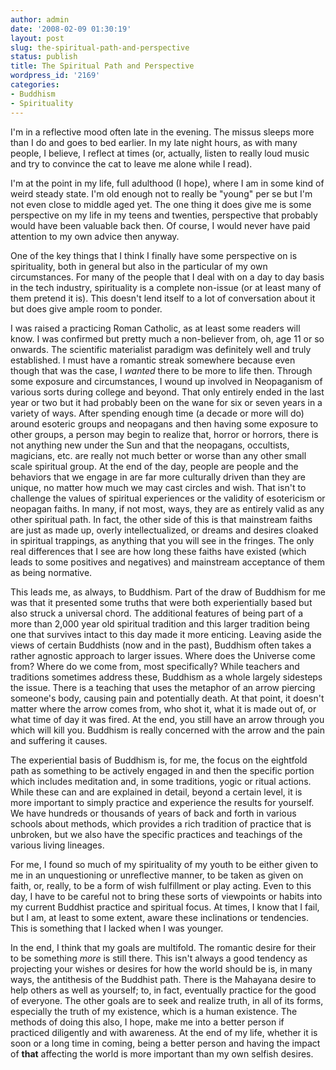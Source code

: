 ```yaml
---
author: admin
date: '2008-02-09 01:30:19'
layout: post
slug: the-spiritual-path-and-perspective
status: publish
title: The Spiritual Path and Perspective
wordpress_id: '2169'
categories:
- Buddhism
- Spirituality
---
```

I'm in a reflective mood often late in the evening. The missus sleeps more than I do and goes to bed earlier. In my late night hours, as with many people, I believe, I reflect at times (or, actually, listen to really loud music and try to convince the cat to leave me alone while I read).

I'm at the point in my life, full adulthood (I hope), where I am in some kind of weird steady state. I'm old enough not to really be "young" per se but I'm not even close to middle aged yet. The one thing it does give me is some perspective on my life in my teens and twenties, perspective that probably would have been valuable back then. Of course, I would never have paid attention to my own advice then anyway.

One of the key things that I think I finally have some perspective on is spirituality, both in general but also in the particular of my own circumstances. For many of the people that I deal with on a day to day basis in the tech industry, spirituality is a complete non-issue (or at least many of them pretend it is). This doesn't lend itself to a lot of conversation about it but does give ample room to ponder. 

I was raised a practicing Roman Catholic, as at least some readers will know. I was confirmed but pretty much a non-believer from, oh, age 11 or so onwards. The scientific materialist paradigm was definitely well and truly established. I must have a romantic streak somewhere because even though that was the case, I <em>wanted</em> there to be more to life then. Through some exposure and circumstances, I wound up involved in Neopaganism of various sorts during college and beyond. That only entirely ended in the last year or two but it had probably been on the wane for six or seven years in a variety of ways. After spending enough time (a decade or more will do) around esoteric groups and neopagans and then having some exposure to other groups, a person may begin to realize that, horror or horrors, there is not anything new under the Sun and that the neopagans, occultists, magicians, etc. are really not much better or worse than any other small scale spiritual group. At the end of the day, people are people and the behaviors that we engage in are far more culturally driven than they are unique, no matter how much we may cast circles and wish. That isn't to challenge the values of spiritual experiences or the validity of esotericism or neopagan faiths. In many, if not most, ways, they are as entirely valid as any other spiritual path. In fact, the other side of this is that mainstream faiths are just as made up, overly intellectualized, or dreams and desires cloaked in spiritual trappings, as anything that you will see in the fringes. The only real differences that I see are how long these faiths have existed (which leads to some positives and negatives) and mainstream acceptance of them as being normative.

This leads me, as always, to Buddhism. Part of the draw of Buddhism for me was that it presented some truths that were both experientially based but also struck a universal chord. The additional features of being part of a more than 2,000 year old spiritual tradition and this larger tradition being one that survives intact to this day made it more enticing. Leaving aside the views of certain Buddhists (now and in the past), Buddhism often takes a rather agnostic approach to larger issues. Where does the Universe come from? Where do we come from, most specifically? While teachers and traditions sometimes address these, Buddhism as a whole largely sidesteps the issue. There is a teaching that uses the metaphor of an arrow piercing someone's body, causing pain and potentially death. At that point, it doesn't matter where the arrow comes from, who shot it, what it is made out of, or what time of day it was fired. At the end, you still have an arrow through you which will kill you. Buddhism is really concerned with the arrow and the pain and suffering it causes.

The experiential basis of Buddhism is, for me, the focus on the eightfold path as something to be actively engaged in and then the specific portion which includes meditation and, in some traditions, yogic or ritual actions. While these can and are explained in detail, beyond a certain level, it is more important to simply practice and experience the results for yourself. We have hundreds or thousands of years of back and forth in various schools about methods, which provides a rich tradition of practice that is unbroken, but we also have the specific practices and teachings of the various living lineages.

For me, I found so much of my spirituality of my youth to be either given to me in an unquestioning or unreflective manner, to be taken as given on faith, or, really, to be a form of wish fulfillment or play acting. Even to this day, I have to be careful not to bring these sorts of viewpoints or habits into my current Buddhist practice and spiritual focus. At times, I know that I fail, but I am, at least to some extent, aware these inclinations or tendencies. This is something that I lacked when I was younger. 

In the end, I think that my goals are multifold. The romantic desire for their to be something <em>more</em> is still there. This isn't always a good tendency as projecting your wishes or desires for how the world should be is, in many ways, the antithesis of the Buddhist path. There is the Mahayana desire to help others as well as yourself; to, in fact, eventually practice for the good of everyone. The other goals are to seek and realize truth, in all of its forms, especially the truth of my existence, which is a human existence. The methods of doing this also, I hope, make me into a better person if practiced diligently and with awareness. At the end of my life, whether it is soon or a long time in coming, being a better person and having the impact of <b>that</b> affecting the world is more important than my own selfish desires. 
